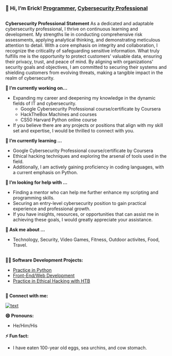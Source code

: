 ### 👋 Hi, I’m Erick! [Programmer](https://github.com/ericktafel1 ), [Cybersecurity Professional](https://www.linkedin.com/in/ericktafel/)
##
**Cybersecurity Professional Statement**
  As a dedicated and adaptable cybersecurity professional, I thrive on continuous learning and development. My strengths lie in conducting comprehensive risk assessments, applying analytical thinking, and demonstrating meticulous attention to detail. With a core emphasis on integrity and collaboration, I recognize the criticality of safeguarding sensitive information. What truly fulfills me is the opportunity to protect customers' valuable data, ensuring their privacy, trust, and peace of mind. By aligning with organizations' security goals and objectives, I am committed to securing their systems and shielding customers from evolving threats, making a tangible impact in the realm of cybersecurity.

**🔭 I’m currently working on...**
- Expanding my career and deepening my knowledge in the dynamic fields of IT and cybersecurity.
  -  Google Cybersecurity Professional course/certificate by Coursera
  -  HackTheBox Machines and courses
  -  CS50 Harvard Python online course
- If you believe there are any projects or positions that align with my skill set and expertise, I would be thrilled to connect with you.

**🌱 I’m currently learning ...**
- Google Cybersecurity Professional course/certificate by Coursera
- Ethical hacking techniques and exploring the arsenal of tools used in the field.
- Additionally, I am actively gaining proficiency in coding languages, with a current emphasis on Python.

**🤔 I’m looking for help with ...**
- Finding a mentor who can help me further enhance my scripting and programming skills.
- Securing an entry-level cybersecurity position to gain practical experience and professional growth.
- If you have insights, resources, or opportunities that can assist me in achieving these goals, I would greatly appreciate your assistance.

**💬 Ask me about ...**
- Technology, Security, Video Games, Fitness, Outdoor activites, Food, Travel.
##
**👨‍💻 Software Development Projects:**
- [Practice in Python](https://github.com/ericktafel1/CS50)
- [Front-End/Web Development](https://codepen.io/ericktafel)
- [Practice in Ethical Hacking with HTB](https://github.com/ericktafel1/oscp-study-notes/tree/main/hackthebox-htb)
##
**🤳 Connect with me:**

[![text](https://img.shields.io/badge/LinkedIn-0077B5?style=for-the-badge&logo=linkedin&logoColor=white)](https://www.linkedin.com/in/ericktafel)

**😄 Pronouns:**
- He/Him/His

**⚡ Fun fact:**
- I have eaten 100-year old eggs, sea urchins, and cow stomach.

<!--
**ericktafel1/ericktafel1** is a ✨ _special_ ✨ repository because its `README.md` (this file) appears on your GitHub profile.

Here are some ideas to get you started:

- 📺 Popular YouTube Videos (COMING SOON!)

- 🔭 I’m currently working on ...
- 🌱 I’m currently learning ...
- 👯 I’m looking to collaborate on ...
- 🤔 I’m looking for help with ...
- 💬 Ask me about ...
- 📫 How to reach me: ...
- 😄 Pronouns: ...
- ⚡ Fun fact: ...
-->
